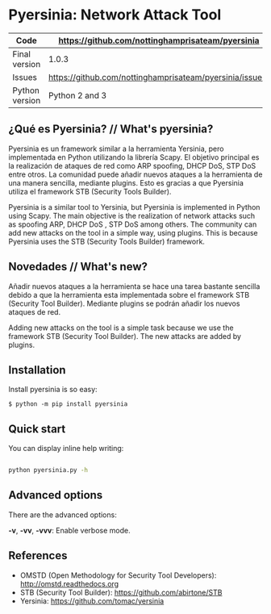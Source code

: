 Pyersinia: Network Attack Tool
==============================


Code | https://github.com/nottinghamprisateam/pyersinia
---- | ----------------------------------------------
Final version | 1.0.3
Issues | https://github.com/nottinghamprisateam/pyersinia/issues/
Python version | Python 2 and 3

¿Qué es Pyersinia? // What's pyersinia?
----------------

Pyersinia es un framework similar a la herramienta Yersinia, pero implementada en Python utilizando la librería Scapy. El objetivo principal es la realización de ataques de red como ARP spoofing, DHCP DoS, STP DoS entre otros. La comunidad puede añadir nuevos ataques a la herramienta de una manera sencilla, mediante plugins. Esto es gracias a que Pyersinia utiliza el framework STB (Security Tools Builder).
	
Pyersinia is a similar tool to Yersinia, but Pyersinia is implemented in Python using Scapy. The main objective is the realization of network attacks such as spoofing ARP, DHCP DoS , STP DoS among others. The community can add new attacks on the tool in a simple way, using plugins. This is because Pyersinia uses the STB (Security Tools Builder) framework.

Novedades // What's new?
-----------

Añadir nuevos ataques a la herramienta se hace una tarea bastante sencilla debido a que la 
herramienta esta implementada sobre el framework STB (Security Tool Builder). Mediante 
plugins se podrán añadir los nuevos ataques de red. 

Adding new attacks on the tool is a simple task because we use the framework STB (Security Tool Builder). 
The new attacks are added by plugins. 

Installation
------------

Install pyersinia is so easy:

```
$ python -m pip install pyersinia
```

Quick start
-----------

You can display inline help writing:

```bash

python pyersinia.py -h
```

Advanced options
----------------

There are the advanced options:

**-v**, **-vv**, **-vvv**: Enable verbose mode.

References
----------

- OMSTD (Open Methodology for Security Tool Developers): http://omstd.readthedocs.org
- STB (Security Tool Builder): https://github.com/abirtone/STB
- Yersinia: https://github.com/tomac/yersinia
